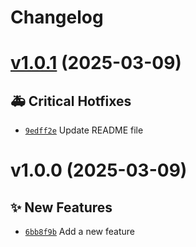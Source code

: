 # Changelog

# [v1.0.1](https://github.com/anIcedAntFA/file-utils/compare/v1.0.0...v1.0.1) (2025-03-09)

## 🚑 Critical Hotfixes

- [`9edff2e`](https://github.com/anIcedAntFA/file-utils/commit/9edff2e) ️ Update README file

# v1.0.0 (2025-03-09)

## ✨ New Features

- [`6bb8f9b`](https://github.com/anIcedAntFA/file-utils/commit/6bb8f9b) Add a new feature
